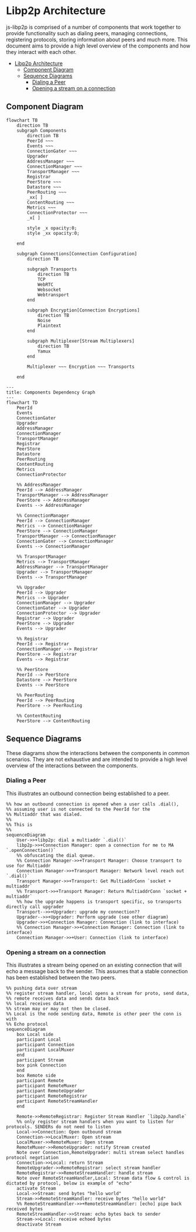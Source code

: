# Libp2p Architecture

js-libp2p is comprised of a number of components that work together to provide functionality such as dialing peers, managing connections, registering protocols, storing information about peers and much more. This document aims to provide a high level overview of the components and how they interact with each other.

- [Libp2p Architecture](#libp2p-architecture)
  - [Component Diagram](#component-diagram)
  - [Sequence Diagrams](#sequence-diagrams)
    - [Dialing a Peer](#dialing-a-peer)
    - [Opening a stream on a connection](#opening-a-stream-on-a-connection)

## Component Diagram

```mermaid
flowchart TB
    direction TB
    subgraph Components
        direction TB
        PeerId ~~~
        Events ~~~
        ConnectionGater ~~~
        Upgrader
        AddressManager ~~~
        ConnectionManager ~~~
        TransportManager ~~~
        Registrar
        PeerStore ~~~
        Datastore ~~~
        PeerRouting ~~~
        _xx[ ]
        ContentRouting ~~~
        Metrics ~~~
        ConnectionProtector ~~~
        _x[ ]

        style _x opacity:0;
        style _xx opacity:0;

    end

    subgraph Connections[Connection Configuration]
        direction TB

        subgraph Transports
            direction TB
            TCP
            WebRTC
            Websocket
            Webtransport
        end

        subgraph Encryption[Connection Encryptions]
            direction TB
            Noise
            Plaintext
        end

        subgraph Multiplexer[Stream Multiplexers]
            direction TB
            Yamux
        end

        Multiplexer ~~~ Encryption ~~~ Transports

    end
```

```mermaid
---
title: Components Dependency Graph
---
flowchart TD
    PeerId
    Events
    ConnectionGater
    Upgrader
    AddressManager
    ConnectionManager
    TransportManager
    Registrar
    PeerStore
    Datastore
    PeerRouting
    ContentRouting
    Metrics
    ConnectionProtector

    %% AddressManager
    PeerId --> AddressManager
    TransportManager --> AddressManager
    PeerStore --> AddressManager
    Events --> AddressManager

    %% ConnectionManager
    PeerId --> ConnectionManager
    Metrics --> ConnectionManager
    PeerStore --> ConnectionManager
    TransportManager --> ConnectionManager
    ConnectionGater --> ConnectionManager
    Events --> ConnectionManager

    %% TransportManager
    Metrics --> TransportManager
    AddressManager --> TransportManager
    Upgrader --> TransportManager
    Events --> TransportManager

    %% Upgrader
    PeerId --> Upgrader
    Metrics --> Upgrader
    ConnectionManager --> Upgrader
    ConnectionGater --> Upgrader
    ConnectionProtector --> Upgrader
    Registrar --> Upgrader
    PeerStore --> Upgrader
    Events --> Upgrader

    %% Registrar
    PeerId --> Registrar
    ConnectionManager --> Registrar
    PeerStore --> Registrar
    Events --> Registrar

    %% PeerStore
    PeerId --> PeerStore
    Datastore --> PeerStore
    Events --> PeerStore

    %% PeerRouting
    PeerId --> PeerRouting
    PeerStore --> PeerRouting

    %% ContentRouting
    PeerStore --> ContentRouting
```

## Sequence Diagrams

These diagrams show the interactions between the components in common scenarios. They are not exhaustive and are intended to provide a high level overview of the interactions between the components.

### Dialing a Peer

This illustrates an outbound connection being established to a peer.

```mermaid
%% how an outbound connection is opened when a user calls .dial(),
%% assuming user is not connected to the PeerId for the
%% Multiaddr that was dialed.
%%
%% This is
%%
sequenceDiagram
    User->>+libp2p: dial a multiaddr `.dial()`
    libp2p->>+Connection Manager: open a connection for me to MA `.openConnection()`
    %% obfuscating the dial queue.
    %% Connection Manager->>+Transport Manager: Choose transport to use for Multiaddr
    Connection Manager->>+Transport Manager: Network level reach out `.dial()`
    Transport Manager->>+Transport: Get MultiaddrConn `socket + multiaddr`
    %% Transport->>+Transport Manager: Return MultiaddrConn `socket + multiaddr`
    %% how the upgrade happens is transport specific, so transports directly call upgrader
    Transport-->>+Upgrader: upgrade my connection??
    Upgrader-->>+Upgrader: Perform upgrade (see other diagram)
    Upgrader->>+Connection Manager: Connection (link to interface)
    %% Connection Manager->>+Connection Manager: Connection (link to interface)
    Connection Manager->>+User: Connection (link to interface)
```


### Opening a stream on a connection

This illustrates a stream being opened on an existing connection that will echo a message back to the sender. This assumes that a stable connection has been established between the two peers.

```mermaid
%% pushing data over stream
%% register stream handler, local opens a stream for proto, send data,
%% remote receives data and sends data back
%% local receives data
%% stream may or may not then be closed.
%% Local is the node sending data, Remote is other peer the conn is with
%% Echo protocol
sequenceDiagram
    box Local side
    participant Local
    participant Connection
    participant LocalMuxer
    end
    participant Stream
    box pink Connection
    end
    box Remote side
    participant Remote
    participant RemoteMuxer
    participant RemoteUpgrader
    participant RemoteRegistrar
    participant RemoteStreamHandler
    end

    Remote->>RemoteRegistrar: Register Stream Handler `libp2p.handle`
    %% only register stream handlers when you want to listen for protocols. SENDERs do not need to listen
    Local->>Connection: Open outbound stream
    Connection->>LocalMuxer: Open stream
    LocalMuxer->>RemoteMuxer: Open stream
    RemoteMuxer->>RemoteUpgrader: notify Stream created
    Note over Connection,RemoteUpgrader: multi stream select handles protocol negotiation
    Connection->>Local: return Stream
    RemoteUpgrader->>RemoteRegistrar: select stream handler
    RemoteRegistrar->>RemoteStreamHandler: handle stream
    Note over RemoteStreamHandler,Local: Stream data flow & control is dictated by protocol, below is example of "echo"
    activate Stream
    Local->>Stream: send bytes "hello world"
    Stream->>RemoteStreamHandler: receive bytes "hello world"
    %% RemoteStreamHandler->>+RemoteStreamHandler: [echo] pipe back received bytes
    RemoteStreamHandler->>Stream: echo bytes back to sender
    Stream->>Local: receive echoed bytes
    deactivate Stream

```